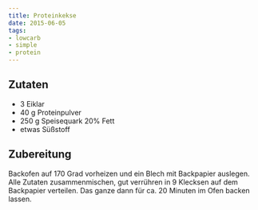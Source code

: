 ```yaml
---
title: Proteinkekse
date: 2015-06-05
tags:
- lowcarb
- simple
- protein
---
```


## Zutaten
- 3         Eiklar
- 40 g      Proteinpulver
- 250 g     Speisequark 20% Fett
- etwas Süßstoff

## Zubereitung
Backofen auf 170 Grad vorheizen und ein Blech mit Backpapier auslegen. Alle Zutaten zusammenmischen, gut verrühren in 9 Klecksen auf dem Backpapier verteilen.
Das ganze dann für ca. 20 Minuten im Ofen backen lassen.
